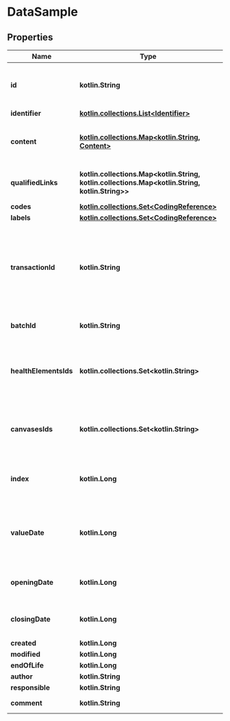 
# DataSample

## Properties
Name | Type | Description | Notes
------------ | ------------- | ------------- | -------------
**id** | **kotlin.String** | The Id of the Data sample. We encourage using either a v4 UUID or a HL7 Id. | 
**identifier** | [**kotlin.collections.List&lt;Identifier&gt;**](Identifier.md) |  | 
**content** | [**kotlin.collections.Map&lt;kotlin.String, Content&gt;**](Content.md) | Information contained in the data sample. Content is localized, using ISO language code as key | 
**qualifiedLinks** | **kotlin.collections.Map&lt;kotlin.String, kotlin.collections.Map&lt;kotlin.String, kotlin.String&gt;&gt;** | Links towards related data samples (possibly in other contacts) | 
**codes** | [**kotlin.collections.Set&lt;CodingReference&gt;**](CodingReference.md) |  | 
**labels** | [**kotlin.collections.Set&lt;CodingReference&gt;**](CodingReference.md) |  | 
**transactionId** | **kotlin.String** | The transactionId is used when a single data sample had to be split into parts for technical reasons. Several data samples with the same non null transaction id form one single data sample |  [optional]
**batchId** | **kotlin.String** | Id of the batch that embeds this data sample |  [optional]
**healthElementsIds** | **kotlin.collections.Set&lt;kotlin.String&gt;** | List of IDs of all healthcare elements for which the data sample is provided. Only used when the Data sample is emitted outside of its contact |  [optional]
**canvasesIds** | **kotlin.collections.Set&lt;kotlin.String&gt;** | List of Ids of all canvases linked to the Data sample. Only used when the Data sample is emitted outside of its contact. |  [optional]
**index** | **kotlin.Long** | Used for sorting data samples inside an upper object (A contact, a transaction, a FHIR bundle, ...) |  [optional]
**valueDate** | **kotlin.Long** | The date (YYYYMMDDhhmmss) when the Data sample is noted to have started and also closes on the same date |  [optional]
**openingDate** | **kotlin.Long** | The date (YYYYMMDDhhmmss) of the start of the Data sample |  [optional]
**closingDate** | **kotlin.Long** | The date (YYYYMMDDhhmmss) marking the end of the Data sample |  [optional]
**created** | **kotlin.Long** |  |  [optional]
**modified** | **kotlin.Long** |  |  [optional]
**endOfLife** | **kotlin.Long** |  |  [optional]
**author** | **kotlin.String** |  |  [optional]
**responsible** | **kotlin.String** |  |  [optional]
**comment** | **kotlin.String** | Text, comments on the Data sample provided |  [optional]



